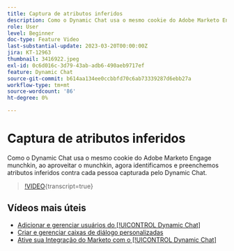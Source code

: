 ```yaml
---
title: Captura de atributos inferidos
description: Como o Dynamic Chat usa o mesmo cookie do Adobe Marketo Engage munchkin, ao aproveitar o munchkin, agora identificamos e preenchemos atributos inferidos em relação a cada pessoa capturada pelo Dynamic Chat
role: User
level: Beginner
doc-type: Feature Video
last-substantial-update: 2023-03-20T00:00:00Z
jira: KT-12963
thumbnail: 3416922.jpeg
exl-id: 0c6d016c-3d79-43ab-adb6-490aeb9717ef
feature: Dynamic Chat
source-git-commit: b614aa134ee0ccbbfd70c6ab73339287d6ebb27a
workflow-type: tm+mt
source-wordcount: '86'
ht-degree: 0%

---
```


# Captura de atributos inferidos

Como o Dynamic Chat usa o mesmo cookie do Adobe Marketo Engage munchkin, ao aproveitar o munchkin, agora identificamos e preenchemos atributos inferidos contra cada pessoa capturada pelo Dynamic Chat.

>[!VIDEO](https://video.tv.adobe.com/v/3416922/?quality=12&learn=on){transcript=true}

## Vídeos mais úteis

* [Adicionar e gerenciar usuários do [!UICONTROL Dynamic Chat]](user-management.md)
* [Criar e gerenciar caixas de diálogo personalizadas](dialogue-management.md)
* [Ative sua Integração do Marketo com o [!UICONTROL Dynamic Chat]](marketo-integration.md)
